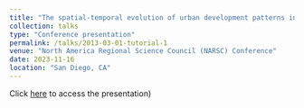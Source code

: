 ```yaml
---
title: "The spatial-temporal evolution of urban development patterns in Chinese cities: dynamics and interpretation"
collection: talks
type: "Conference presentation"
permalink: /talks/2013-03-01-tutorial-1
venue: "North America Regional Science Council (NARSC) Conference"
date: 2023-11-16
location: "San Diego, CA"
---
```



Click [here](http://wenzhengli-etal.github.io/files/NARSC2023_China_Polycentricity.pdf) to access the presentation)

